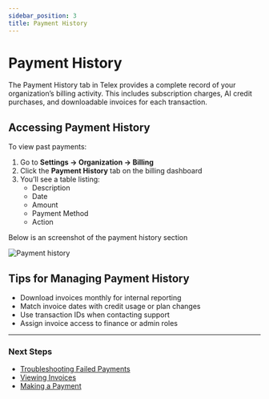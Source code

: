 ```yaml
---
sidebar_position: 3
title: Payment History
---
```


# Payment History

The Payment History tab in Telex provides a complete record of your organization’s billing activity. This includes subscription charges, AI credit purchases, and downloadable invoices for each transaction.



## Accessing Payment History

To view past payments:

1. Go to **Settings → Organization → Billing**
2. Click the **Payment History** tab on the billing dashboard
3. You’ll see a table listing:
   - Description
   - Date
   - Amount
   - Payment Method
   - Action

Below is an screenshot of the payment history section

![Payment history](/img/payment-history.png)


## Tips for Managing Payment History

- Download invoices monthly for internal reporting
- Match invoice dates with credit usage or plan changes
- Use transaction IDs when contacting support
- Assign invoice access to finance or admin roles

---

### Next Steps

- [Troubleshooting Failed Payments](./troubleshooting-payment.md)
- [Viewing Invoices](./invoices.md)
- [Making a Payment](./making-payment.md)